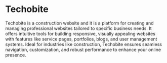 # Techobite

Techobite is a construction website and it is a  platform for creating and managing professional websites tailored to specific business needs. It offers intuitive tools for building responsive, visually appealing websites with features like service pages, portfolios, blogs, and user management systems. Ideal for industries like construction, Techobite ensures seamless navigation, customization, and robust performance to enhance your online presence.
